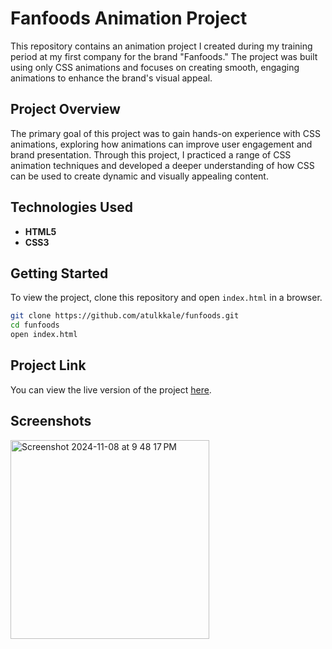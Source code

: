 # Fanfoods Animation Project

This repository contains an animation project I created during my training period at my first company for the brand "Fanfoods." The project was built using only CSS animations and focuses on creating smooth, engaging animations to enhance the brand's visual appeal.

## Project Overview

The primary goal of this project was to gain hands-on experience with CSS animations, exploring how animations can improve user engagement and brand presentation. Through this project, I practiced a range of CSS animation techniques and developed a deeper understanding of how CSS can be used to create dynamic and visually appealing content.

## Technologies Used


- **HTML5**
- **CSS3**

## Getting Started

To view the project, clone this repository and open `index.html` in a browser.

```bash
git clone https://github.com/atulkkale/funfoods.git
cd funfoods
open index.html
```
## Project Link

You can view the live version of the project [here](https://atulkkale.github.io/funfoods/).

## Screenshots

<img width="318" alt="Screenshot 2024-11-08 at 9 48 17 PM" src="https://github.com/user-attachments/assets/ed4e8135-a857-46d9-8eb5-e02baf73da68">
